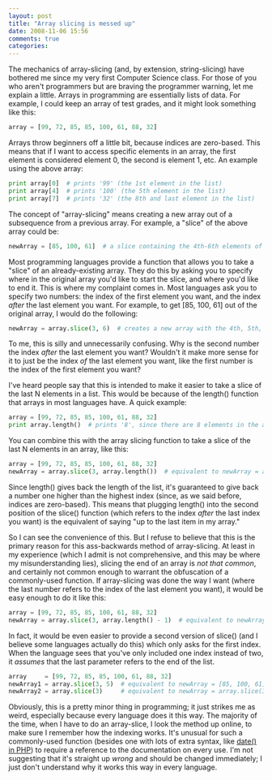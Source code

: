 ```yaml
---
layout: post
title: "Array slicing is messed up"
date: 2008-11-06 15:56
comments: true
categories: 
---
```


The mechanics of array-slicing (and, by extension, string-slicing) have bothered me since my very first Computer Science class. For those of you who aren't programmers but are braving the programmer warning, let me explain a little.  Arrays in programming are essentially lists of data. For example, I could keep an array of test grades, and it might look something like this:

``` python
array = [99, 72, 85, 85, 100, 61, 88, 32]
```

Arrays throw beginners off a little bit, because indices are zero-based. This means that if I want to access specific elements in an array, the first element is considered element 0, the second is element 1, etc. An example using the above array:

``` python
print array[0]  # prints '99' (the 1st element in the list)
print array[4]  # prints '100' (the 5th element in the list)
print array[7]  # prints '32' (the 8th and last element in the list)
```

The concept of "array-slicing" means creating a new array out of a subsequence from a previous array. For example, a "slice" of the above array could be:

``` python
newArray = [85, 100, 61]  # a slice containing the 4th-6th elements of the original array
```

Most programming languages provide a function that allows you to take a "slice" of an already-existing array. They do this by asking you to specify where in the original array you'd like to start the slice, and where you'd like to end it. This is where my complaint comes in. Most languages ask you to specify two numbers: the index of the first element you want, and the index *after* the last element you want. For example, to get [85, 100, 61] out of the original array, I would do the following:

``` python
newArray = array.slice(3, 6)  # creates a new array with the 4th, 5th, and 6th elements from the original array
```

To me, this is silly and unnecessarily confusing. Why is the second number the index *after* the last element you want? Wouldn't it make more sense for it to just be the index *of* the last element you want, like the first number is the index of the first element you want?

I've heard people say that this is intended to make it easier to take a slice of the last N elements in a list. This would be because of the length() function that arrays in most languages have. A quick example:

``` python
array = [99, 72, 85, 85, 100, 61, 88, 32]
print array.length()  # prints '8', since there are 8 elements in the array
```

You can combine this with the array slicing function to take a slice of the last N elements in an array, like this:

``` python
array = [99, 72, 85, 85, 100, 61, 88, 32]
newArray = array.slice(3, array.length())  # equivalent to newArray = array.slice(3, 8)
```

Since length() gives back the length of the list, it's guaranteed to give back a number one higher than the highest index (since, as we said before, indices are zero-based). This means that plugging length() into the second position of the slice() function (which refers to the index *after* the last index you want) is the equivalent of saying "up to the last item in my array."

So I can see the convenience of this. But I refuse to believe that this is the primary reason for this ass-backwards method of array-slicing. At least in my experience (which I admit is not comprehensive, and this may be where my misunderstanding lies), slicing the end of an array is *not that common*, and certainly not common enough to warrant the obfuscation of a commonly-used function. If array-slicing was done the way I want (where the last number refers to the index of the last element you want), it would be easy enough to do it like this:

``` python
array = [99, 72, 85, 85, 100, 61, 88, 32]
newArray = array.slice(3, array.length() - 1)  # equivalent to newArray = array.slice(3, 7)
```

In fact, it would be even easier to provide a second version of slice() (and I believe some languages actually do this) which only asks for the first index. When the language sees that you've only included one index instead of two, it *assumes* that the last parameter refers to the end of the list.

``` python
array     = [99, 72, 85, 85, 100, 61, 88, 32]
newArray1 = array.slice(3, 5)  # equivalent to newArray = [85, 100, 61]
newArray2 = array.slice(3)     # equivalent to newArray = array.slice(3, 7) = [85, 100, 61, 88, 32]
```

Obviously, this is a pretty minor thing in programming; it just strikes me as weird, especially because every language does it this way. The majority of the time, when I have to do an array-slice, I look the method up online, to make sure I remember how the indexing works. It's unusual for such a commonly-used function (besides one with lots of extra syntax, like [date() in PHP](http://www.php.net/date)) to require a reference to the documentation on every use. I'm not suggesting that it's straight up *wrong* and should be changed immediately; I just don't understand why it works this way in every language.